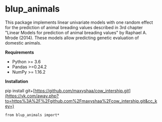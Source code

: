 # blup_animals

This package implements linear univariate models with one random effect for the prediction of animal breading values described in 3rd chapter "Linear Models for prediction of animal breading values" by  Raphael A. Mrode (2014). These models allow predicting genetic evaluation of domestic animals.



**Requirements**

- Python >= 3.6
- Pandas >=0.24.2
- NumPy >= 1.16.2



**Installation**

pip install git+[https://github.com/maxyshaa/cow_intership.git](https://vk.com/away.php?to=https%3A%2F%2Fgithub.com%2Fmaxyshaa%2Fcow_intership.git&cc_key=)

`from blup_animals import*`